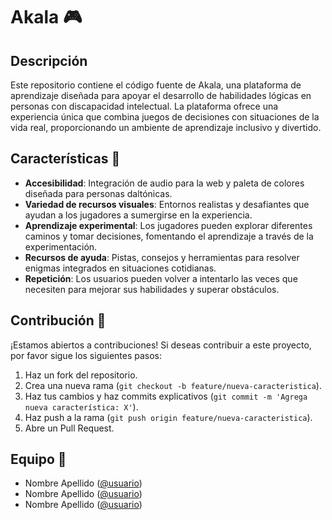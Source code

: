 # Akala 🎮


## Descripción

Este repositorio contiene el código fuente de Akala, una plataforma de aprendizaje diseñada para apoyar el desarrollo de habilidades lógicas en personas con discapacidad intelectual. La plataforma ofrece una experiencia única que combina juegos de decisiones con situaciones de la vida real, proporcionando un ambiente de aprendizaje inclusivo y divertido.

## Características 🌟

- **Accesibilidad**: Integración de audio para la web y paleta de colores diseñada para personas daltónicas.
- **Variedad de recursos visuales**: Entornos realistas y desafiantes que ayudan a los jugadores a sumergirse en la experiencia.
- **Aprendizaje experimental**: Los jugadores pueden explorar diferentes caminos y tomar decisiones, fomentando el aprendizaje a través de la experimentación.
- **Recursos de ayuda**: Pistas, consejos y herramientas para resolver enigmas integrados en situaciones cotidianas.
- **Repetición**: Los usuarios pueden volver a intentarlo las veces que necesiten para mejorar sus habilidades y superar obstáculos.

## Contribución 🚀

¡Estamos abiertos a contribuciones! Si deseas contribuir a este proyecto, por favor sigue los siguientes pasos:

1. Haz un fork del repositorio.
2. Crea una nueva rama (`git checkout -b feature/nueva-caracteristica`).
3. Haz tus cambios y haz commits explicativos (`git commit -m 'Agrega nueva característica: X'`).
4. Haz push a la rama (`git push origin feature/nueva-caracteristica`).
5. Abre un Pull Request.

## Equipo 👥

- Nombre Apellido ([@usuario](https://github.com/usuario))
- Nombre Apellido ([@usuario](https://github.com/ybedoyab))
- Nombre Apellido ([@usuario](https://github.com/usuario))